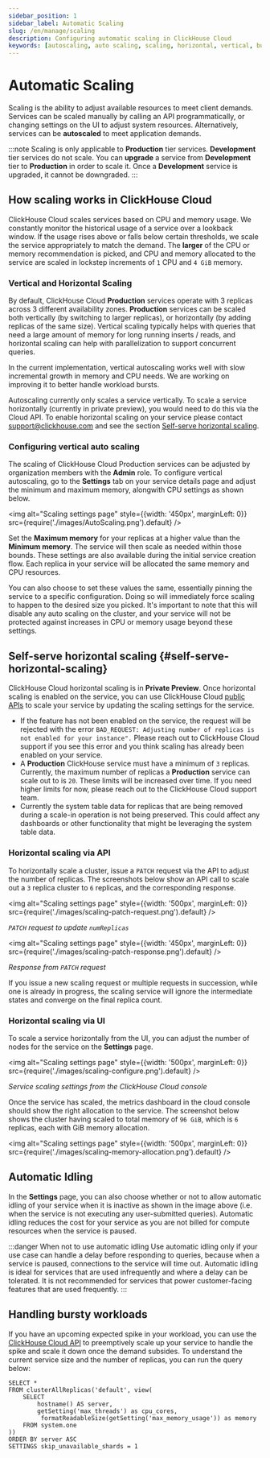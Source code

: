 ```yaml
---
sidebar_position: 1
sidebar_label: Automatic Scaling
slug: /en/manage/scaling
description: Configuring automatic scaling in ClickHouse Cloud
keywords: [autoscaling, auto scaling, scaling, horizontal, vertical, bursts]
---
```


# Automatic Scaling
Scaling is the ability to adjust available resources to meet client demands. Services can be scaled manually by calling an API programmatically, or changing settings on the UI to adjust system resources. Alternatively, services can be **autoscaled** to meet application demands.

:::note
Scaling is only applicable to **Production** tier services. **Development** tier services do not scale. You can **upgrade** a service from **Development** tier to **Production** in order to scale it. Once a **Development** service is upgraded, it cannot be downgraded.
:::

## How scaling works in ClickHouse Cloud
ClickHouse Cloud scales services based on CPU and memory usage. We constantly monitor the historical usage of a service over a lookback window. If the usage rises above or falls below certain thresholds, we scale the service appropriately to match the demand. The **larger** of the CPU or memory recommendation is picked, and CPU and memory allocated to the service are scaled in lockstep increments of `1` CPU and `4 GiB` memory.

### Vertical and Horizontal Scaling
By default, ClickHouse Cloud **Production** services operate with 3 replicas across 3 different availability zones. **Production** services can be scaled both vertically (by switching to larger replicas), or horizontally (by adding replicas of the same size). Vertical scaling typically helps with queries that need a large amount of memory for long running inserts / reads, and horizontal scaling can help with parallelization to support concurrent queries.

In the current implementation, vertical autoscaling works well with slow incremental growth in memory and CPU needs. We are working on improving it to better handle workload bursts.

Autoscaling currently only scales a service vertically. To scale a service horizontally (currently in private preview), you would need to do this via the Cloud API. To enable horizontal scaling on your service please contact support@clickhouse.com and see the section [Self-serve horizontal scaling](#self-serve-horizontal-scaling).

### Configuring vertical auto scaling
The scaling of ClickHouse Cloud Production services can be adjusted by organization members with the **Admin** role.  To configure vertical autoscaling, go to the **Settings** tab on your service details page and adjust the minimum and maximum memory, alongwith CPU settings as shown below.

<img alt="Scaling settings page" style={{width: '450px', marginLeft: 0}} src={require('./images/AutoScaling.png').default} />

Set the **Maximum memory** for your replicas at a higher value than the **Minimum memory**. The service will then scale as needed within those bounds. These settings are also available during the initial service creation flow. Each replica in your service will be allocated the same memory and CPU resources.

You can also choose to set these values the same, essentially pinning the service to a specific configuration. Doing so will immediately force scaling to happen to the desired size you picked. It's important to note that this will disable any auto scaling on the cluster, and your service will not be protected against increases in CPU or memory usage beyond these settings.

## Self-serve horizontal scaling {#self-serve-horizontal-scaling}

ClickHouse Cloud horizontal scaling is in **Private Preview**. Once horizontal scaling is enabled on the service, you can use ClickHouse Cloud [public APIs](/docs/en/cloud/manage/api/swagger#/paths/~1v1~1organizations~1:organizationId~1services~1:serviceId~1scaling/patch) to scale your service by updating the scaling settings for the service.

- If the feature has not been enabled on the service, the request will be rejected with the error `BAD_REQUEST: Adjusting number of replicas is not enabled for your instance".` Please reach out to ClickHouse Cloud support if you see this error and you think scaling has already been enabled on your service.
- A **Production** ClickHouse service must have a minimum of `3` replicas. Currently, the maximum number of replicas a **Production** service can scale out to is `20`. These limits will be increased over time. If you need higher limits for now, please reach out to the ClickHouse Cloud support team.
- Currently the system table data for replicas that are being removed during a scale-in operation is not being preserved. This could affect any dashboards or other functionality that might be leveraging the system table data.

### Horizontal scaling via API

To horizontally scale a cluster, issue a `PATCH` request via the API to adjust the number of replicas. The screenshots below show an API call to scale out a `3` replica cluster to `6` replicas, and the corresponding response. 

<img alt="Scaling settings page"
    style={{width: '500px', marginLeft: 0}}
    src={require('./images/scaling-patch-request.png').default} />

*`PATCH` request to update `numReplicas`*

<img alt="Scaling settings page"
    style={{width: '450px', marginLeft: 0}}
    src={require('./images/scaling-patch-response.png').default} />

*Response from `PATCH` request*

If you issue a new scaling request or multiple requests in succession, while one is already in progress, the scaling service will ignore the intermediate states and converge on the final replica count.

### Horizontal scaling via UI

To scale a service horizontally from the UI, you can adjust the number of nodes for the service on the **Settings** page.

<img alt="Scaling settings page"
    style={{width: '500px', marginLeft: 0}}
    src={require('./images/scaling-configure.png').default} />

*Service scaling settings from the ClickHouse Cloud console*

Once the service has scaled, the metrics dashboard in the cloud console should show the right allocation to the service. The screenshot below shows the cluster having scaled to total memory of `96 GiB`, which is `6` replicas, each with GiB memory allocation.

<img alt="Scaling settings page"
    style={{width: '500px', marginLeft: 0}}
    src={require('./images/scaling-memory-allocation.png').default} />

## Automatic Idling
In the **Settings** page, you can also choose whether or not to allow automatic idling of your service when it is inactive as shown in the image above (i.e. when the service is not executing any user-submitted queries).  Automatic idling reduces the cost for your service as you are not billed for compute resources when the service is paused.

:::danger When not to use automatic idling
Use automatic idling only if your use case can handle a delay before responding to queries, because when a service is paused, connections to the service will time out. Automatic idling is ideal for services that are used infrequently and where a delay can be tolerated. It is not recommended for services that power customer-facing features that are used frequently.
:::

## Handling bursty workloads
If you have an upcoming expected spike in your workload, you can use the
[ClickHouse Cloud API](/docs/en/cloud/manage/api/services-api-reference.md) to preemptively scale up your service to handle the spike and scale it down once the demand subsides. To understand the current service size and the number of replicas, you can run the query below:

```
SELECT *
FROM clusterAllReplicas('default', view(
    SELECT
        hostname() AS server,
        getSetting('max_threads') as cpu_cores,
         formatReadableSize(getSetting('max_memory_usage')) as memory
    FROM system.one
))
ORDER BY server ASC
SETTINGS skip_unavailable_shards = 1
```
